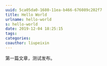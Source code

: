 ```yaml
---
uuid: 5ca05da0-1680-11ea-b466-676089c202f7
title: Hello World
urlname: hello-world
s: hello-world
date: 2019-12-04 18:25:15
tags:
categories:
coauthor: liupeixin
---
```


第一篇文章，测试发布。

